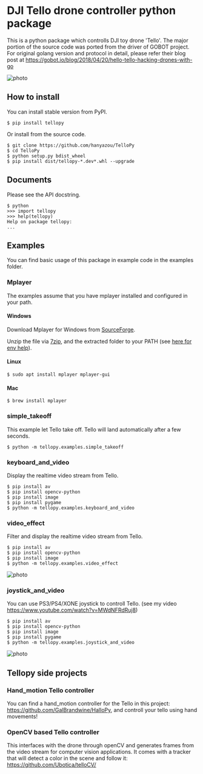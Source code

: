 # DJI Tello drone controller python package

This is a python package which controlls DJI toy drone 'Tello'. The major portion of the source
code was ported from the driver of GOBOT project. For original golang version and protocol in
detail, please refer their blog post at
https://gobot.io/blog/2018/04/20/hello-tello-hacking-drones-with-go

![photo](files/tello-and-gamepad.png)

## How to install
You can install stable version from PyPI.
```
$ pip install tellopy
```
Or install from the source code.
```
$ git clone https://github.com/hanyazou/TelloPy 
$ cd TelloPy
$ python setup.py bdist_wheel
$ pip install dist/tellopy-*.dev*.whl --upgrade
```

## Documents
Please see the API docstring.
```
$ python
>>> import tellopy
>>> help(tellopy)
Help on package tellopy:
...
```

## Examples
You can find basic usage of this package in example code in the examples folder.

### Mplayer
The examples assume that you have mplayer installed and configured in your path.

#### Windows
Download Mplayer for Windows from [SourceForge](https://sourceforge.net/projects/mplayerwin/files/MPlayer-MEncoder/r38151/mplayer-svn-38151-x86_64.7z/download).

Unzip the file via [7zip](https://www.7-zip.org/), and the extracted folder to your PATH (see [here for env help](https://www.architectryan.com/2018/03/17/add-to-the-path-on-windows-10/)).

#### Linux
`$ sudo apt install mplayer mplayer-gui`

#### Mac
`$ brew install mplayer`

### simple_takeoff
This example let Tello take off. Tello will land automatically after a few seconds.

```
$ python -m tellopy.examples.simple_takeoff
```

### keyboard_and_video
Display the realtime video stream from Tello.
```
$ pip install av
$ pip install opencv-python
$ pip install image
$ pip install pygame
$ python -m tellopy.examples.keyboard_and_video
```

### video_effect
Filter and display the realtime video stream from Tello.
```
$ pip install av
$ pip install opencv-python
$ pip install image
$ python -m tellopy.examples.video_effect
```
![photo](files/video_effect.jpg)

### joystick_and_video
You can use PS3/PS4/XONE joystick to controll Tello.
(see my video https://www.youtube.com/watch?v=MWdNFRdRuj8)
```
$ pip install av
$ pip install opencv-python
$ pip install image
$ pip install pygame
$ python -m tellopy.examples.joystick_and_video

```
![photo](files/joystick_and_video.png)

## Tellopy side projects

### Hand_motion Tello controller

You can find a hand_motion controller for the Tello in this project: https://github.com/GalBrandwine/HalloPy,
and controll your tello using hand movements!

###  OpenCV based Tello controller

This interfaces with the drone through openCV and generates frames from the video stream for computer vision applications. It comes with a tracker that will detect a color in the scene and follow it:
https://github.com/Ubotica/telloCV/
 
